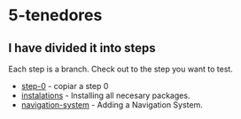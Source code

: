 # 5-tenedores
## I have divided it into steps
Each step is a branch. Check out to the step you want to test.

* [step-0](https://github.com/derobpe/5-tenedores/commits/master) - copiar a step 0
* [instalations](https://github.com/derobpe/5-tenedores/commits/instalations) - Installing all necesary packages.
* [navigation-system](https://github.com/derobpe/5-tenedores/commits/navigation-system) - Adding a Navigation System.
